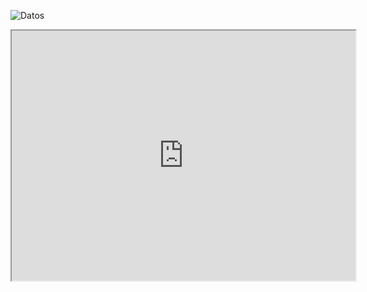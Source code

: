 ![Datos](img/work/proj-000/thumb.jpg)


<iframe src="https://shiny.rstudio.com/gallery/bus-dashboard.html" width="550" height="400"></iframe>
